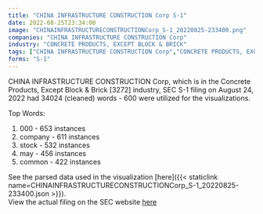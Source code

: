 ```yaml
---
title: "CHINA INFRASTRUCTURE CONSTRUCTION Corp S-1"
date: 2022-08-25T23:34:00
image: "CHINAINFRASTRUCTURECONSTRUCTIONCorp_S-1_20220825-233400.png"
companies: "CHINA INFRASTRUCTURE CONSTRUCTION Corp"
industry: "CONCRETE PRODUCTS, EXCEPT BLOCK & BRICK"
tags: ["CHINA INFRASTRUCTURE CONSTRUCTION Corp","CONCRETE PRODUCTS, EXCEPT BLOCK & BRICK","08-24-2022","S-1"]
forms: "S-1"
---
```

CHINA INFRASTRUCTURE CONSTRUCTION Corp, which is in the Concrete Products, Except Block & Brick [3272] industry, SEC S-1 filing on August 24, 2022 had 34024 (cleaned) words - 600 were utilized for the visualizations.

Top Words:
1. 000 - 653 instances
2. company - 611 instances
3. stock - 532 instances
4. may - 456 instances
5. common - 422 instances


See the parsed data used in the visualization [here]({{< staticlink name=CHINAINFRASTRUCTURECONSTRUCTIONCorp_S-1_20220825-233400.json >}}).  
View the actual filing on the SEC website [here](https://www.sec.gov/Archives/edgar/data/1411057/0001683168-22-006041.txt)